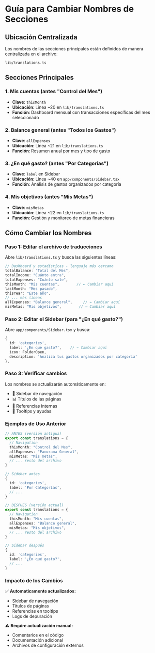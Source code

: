 # Guía para Cambiar Nombres de Secciones

## Ubicación Centralizada

Los nombres de las secciones principales están definidos de manera centralizada en el archivo:

```
lib/translations.ts
```

## Secciones Principales

### 1. Mis cuentas (antes "Control del Mes")
- **Clave**: `thisMonth`
- **Ubicación**: Línea ~20 en `lib/translations.ts`
- **Función**: Dashboard mensual con transacciones específicas del mes seleccionado

### 2. Balance general (antes "Todos los Gastos")
- **Clave**: `allExpenses`
- **Ubicación**: Línea ~21 en `lib/translations.ts`
- **Función**: Resumen anual por mes y tipo de gasto

### 3. ¿En qué gasto? (antes "Por Categorías")
- **Clave**: `label` en Sidebar
- **Ubicación**: Línea ~40 en `app/components/Sidebar.tsx`
- **Función**: Análisis de gastos organizados por categoría

### 4. Mis objetivos (antes "Mis Metas")
- **Clave**: `misMetas`
- **Ubicación**: Línea ~22 en `lib/translations.ts`
- **Función**: Gestión y monitoreo de metas financieras

## Cómo Cambiar los Nombres

### Paso 1: Editar el archivo de traducciones
Abre `lib/translations.ts` y busca las siguientes líneas:

```typescript
// Dashboard y estadísticas - lenguaje más cercano
totalBalance: "Total del Mes",
totalIncome: "Cuánto entra",
totalExpenses: "Cuánto sale",
thisMonth: "Mis cuentas",        // ← Cambiar aquí
lastMonth: "Mes pasado",
thisYear: "Este año",
// ... más líneas
allExpenses: "Balance general",     // ← Cambiar aquí
misMetas: "Mis objetivos",        // ← Cambiar aquí
```

### Paso 2: Editar el Sidebar (para "¿En qué gasto?")
Abre `app/components/Sidebar.tsx` y busca:

```typescript
{
  id: 'categories',
  label: '¿En qué gasto?',    // ← Cambiar aquí
  icon: FolderOpen,
  description: 'Analiza tus gastos organizados por categoría'
},
```

### Paso 3: Verificar cambios
Los nombres se actualizarán automáticamente en:
- 🧭 Sidebar de navegación
- 📊 Títulos de las páginas
- 🔗 Referencias internas
- 📱 Tooltips y ayudas

### Ejemplos de Uso Anterior

```typescript
// ANTES (versión antigua)
export const translations = {
  // Navigation  
  thisMonth: "Control del Mes",
  allExpenses: "Panorama General",
  misMetas: "Mis metas",
  // ... resto del archivo
}

// Sidebar antes
{
  id: 'categories',
  label: 'Por Categorías',
  // ...
}
```

```typescript
// DESPUÉS (versión actual)
export const translations = {
  // Navigation  
  thisMonth: "Mis cuentas",
  allExpenses: "Balance general", 
  misMetas: "Mis objetivos",
  // ... resto del archivo
}

// Sidebar después
{
  id: 'categories',
  label: '¿En qué gasto?',
  // ...
}
```

### Impacto de los Cambios

✅ **Automaticamente actualizados:**
- Sidebar de navegación
- Títulos de páginas
- Referencias en tooltips
- Logs de depuración

⚠️ **Require actualización manual:**
- Comentarios en el código
- Documentación adicional
- Archivos de configuración externos 